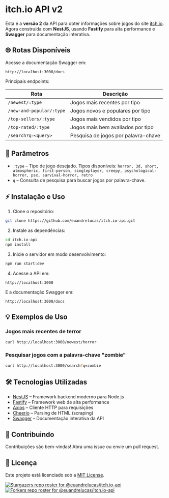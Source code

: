 # itch.io API v2

Esta é a **versão 2** da API para obter informações sobre jogos do site [itch.io](https://itch.io/).
Agora construída com **NestJS**, usando **Fastify** para alta performance e **Swagger** para documentação interativa.

## 🌐 Rotas Disponíveis

Acesse a documentação Swagger em:

```
http://localhost:3000/docs
```

Principais endpoints:

| Rota                     | Descrição                           |
| ------------------------ | ----------------------------------- |
| `/newest/:type`          | Jogos mais recentes por tipo        |
| `/new-and-popular/:type` | Jogos novos e populares por tipo    |
| `/top-sellers/:type`     | Jogos mais vendidos por tipo        |
| `/top-rated/:type`       | Jogos mais bem avaliados por tipo   |
| `/search?q=<query>`      | Pesquisa de jogos por palavra-chave |

## 📝 Parâmetros

* `:type` – Tipo de jogo desejado. Tipos disponíveis:
  `horror, 3d, short, atmospheric, first-person, singleplayer, creepy, psychological-horror, psx, survival-horror, retro`
* `q` – Consulta de pesquisa para buscar jogos por palavra-chave.

## ⚡ Instalação e Uso

1. Clone o repositório:

```bash
git clone https://github.com/euandrelucas/itch.io-api.git
```

2. Instale as dependências:

```bash
cd itch.io-api
npm install
```

3. Inicie o servidor em modo desenvolvimento:

```bash
npm run start:dev
```

4. Acesse a API em:

```
http://localhost:3000
```

E a documentação Swagger em:

```
http://localhost:3000/docs
```

## 💡 Exemplos de Uso

### Jogos mais recentes de terror

```bash
curl http://localhost:3000/newest/horror
```

### Pesquisar jogos com a palavra-chave "zombie"

```bash
curl http://localhost:3000/search?q=zombie
```

## 🛠 Tecnologias Utilizadas

* [NestJS](https://nestjs.com/) – Framework backend moderno para Node.js
* [Fastify](https://www.fastify.io/) – Framework web de alta performance
* [Axios](https://axios-http.com/) – Cliente HTTP para requisições
* [Cheerio](https://cheerio.js.org/) – Parsing de HTML (scraping)
* [Swagger](https://swagger.io/) – Documentação interativa da API

## 🤝 Contribuindo

Contribuições são bem-vindas! Abra uma issue ou envie um pull request.

## 📄 Licença

Este projeto está licenciado sob a [MIT License](LICENSE).

[![Stargazers repo roster for @euandrelucas/itch.io-api](https://reporoster.com/stars/dark/euandrelucas/itch.io-api)](https://github.com/euandrelucas/itch.io-api/stargazers)
[![Forkers repo roster for @euandrelucas/itch.io-api](https://reporoster.com/forks/dark/euandrelucas/itch.io-api)](https://github.com/euandrelucas/itch.io-api/network/members)